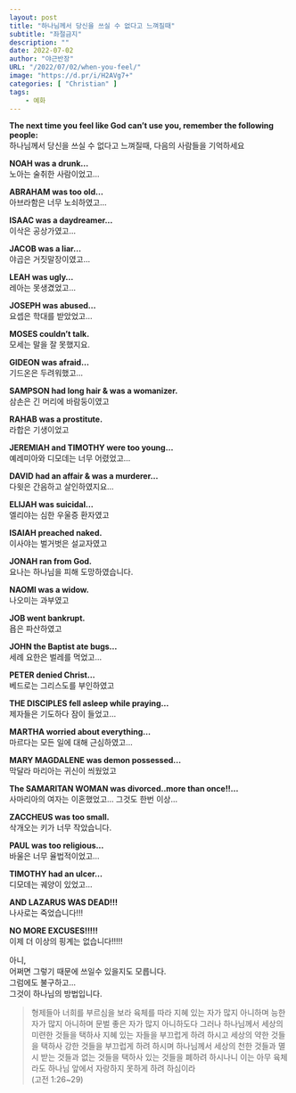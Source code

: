 ```yaml
---
layout: post 
title: "하나님께서 당신을 쓰실 수 없다고 느껴질때"
subtitle: "좌절금지"
description: ""
date: 2022-07-02
author: "야근반장"
URL: "/2022/07/02/when-you-feel/"
image: "https://d.pr/i/H2AVg7+"
categories: [ "Christian" ]
tags:
    - 예화
---
```


**The next time you feel like God can’t use you, remember the following people:** \
하나님께서 당신을 쓰실 수 없다고 느껴질때, 다음의 사람들을 기억하세요

**NOAH was a drunk…** \
노아는 술취한 사람이었고…

**ABRAHAM was too old…** \
아브라함은 너무 노쇠하였고…

**ISAAC was a daydreamer…** \
이삭은 공상가였고…

**JACOB was a liar…** \
야곱은 거짓말장이였고…

**LEAH was ugly…** \
레아는 못생겼었고…

**JOSEPH was abused…** \
요셉은 학대를 받았었고…

**MOSES couldn’t talk.** \
모세는 말을 잘 못했지요.

**GIDEON was afraid…** \
기드온은 두려워했고…

**SAMPSON had long hair & was a womanizer.** \
삼손은 긴 머리에 바람둥이였고

**RAHAB was a prostitute.** \
라합은 기생이었고

**JEREMIAH and TIMOTHY were too young…** \
예레미아와 디모데는 너무 어렸었고…

**DAVID had an affair & was a murderer…** \
다윗은 간음하고 살인하였지요…

**ELIJAH was suicidal…** \
엘리야는 심한 우울증 환자였고

**ISAIAH preached naked.** \
이사야는 벌거벗은 설교자였고

**JONAH ran from God.** \
요나는 하나님을 피해 도망하였습니다.

**NAOMI was a widow.** \
나오미는 과부였고

**JOB went bankrupt.** \
욥은 파산하였고

**JOHN the Baptist ate bugs…** \
세례 요한은 벌레를 먹었고…

**PETER denied Christ…** \
베드로는 그리스도를 부인하였고

**THE DISCIPLES fell asleep while praying…** \
제자들은 기도하다 잠이 들었고…

**MARTHA worried about everything…** \
마르다는 모든 일에 대해 근심하였고…

**MARY MAGDALENE was demon possessed…** \
막달라 마리아는 귀신이 씌웠었고

**The SAMARITAN WOMAN was divorced..more than once!!…** \
사마리아의 여자는 이혼했었고… 그것도 한번 이상…

**ZACCHEUS was too small.** \
삭개오는 키가 너무 작았습니다.

**PAUL was too religious…** \
바울은 너무 율법적이었고…

**TIMOTHY had an ulcer…** \
디모데는 궤양이 있었고…

**AND LAZARUS WAS DEAD!!!** \
나사로는 죽었습니다!!!

**NO MORE EXCUSES!!!!!** \
이제 더 이상의 핑계는 없습니다!!!!!

아니, \
어쩌면 그렇기 때문에 쓰일수 있을지도 모릅니다. \
그럼에도 불구하고… \
그것이 하나님의 방법입니다.

> 형제들아 너희를 부르심을 보라 육체를 따라 지혜 있는 자가 많지 아니하며 능한 자가 많지 아니하며 문벌 좋은 자가 많지 아니하도다 그러나 하나님께서 세상의 미련한 것들을 택하사 지혜 있는 자들을 부끄럽게 하려 하시고 세상의 약한 것들을 택하사 강한 것들을 부끄럽게 하려 하시며 하나님께서 세상의 천한 것들과 멸시 받는 것들과 없는 것들을 택하사 있는 것들을 폐하려 하시나니 이는 아무 육체라도 하나님 앞에서 자랑하지 못하게 하려 하심이라 \
(고전 1:26~29)
